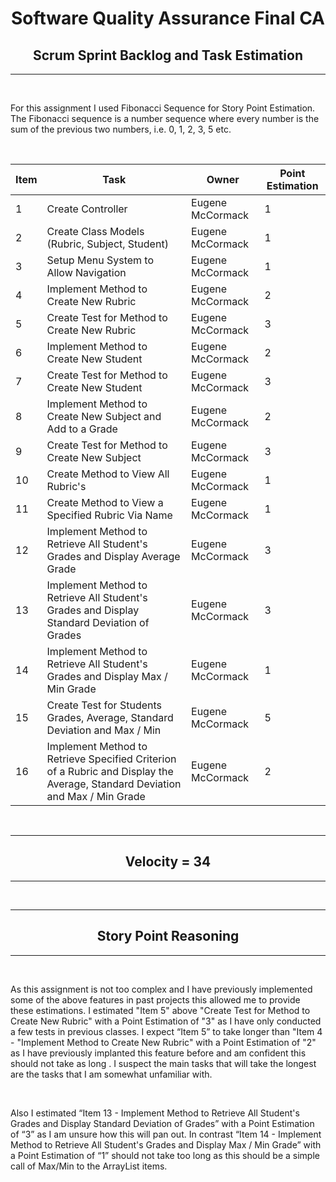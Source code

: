 # <center> Software Quality Assurance Final CA </center>

## <center> Scrum Sprint Backlog and Task Estimation </center>

---

<br />

For this assignment I used Fibonacci Sequence for Story Point Estimation. The Fibonacci sequence is a number sequence where every number is the sum of the previous two numbers, i.e. 0, 1, 2, 3, 5 etc. 

<br />

|Item | Task | Owner | Point Estimation |
| --- | ---  |  ---  |     ---      |
|  1  | Create Controller | Eugene McCormack | 1 |
|  2  | Create Class Models (Rubric, Subject, Student) | Eugene McCormack | 1 |
|  3  | Setup Menu System to Allow Navigation | Eugene McCormack | 1 |
|  4  | Implement Method to Create New Rubric | Eugene McCormack | 2 |
|  5  | Create Test for Method to Create New Rubric | Eugene McCormack | 3 |
|  6  | Implement Method to Create New Student| Eugene McCormack | 2 |
|  7  | Create Test for Method to Create New Student | Eugene McCormack | 3 |
|  8  | Implement Method to Create New Subject and Add to a Grade| Eugene McCormack | 2 |
|  9  | Create Test for Method to Create New Subject | Eugene McCormack | 3 |
|  10  | Create Method to View All Rubric's | Eugene McCormack | 1 |
|  11  | Create Method to View a  Specified Rubric Via Name | Eugene McCormack | 1 |
|  12  | Implement Method to Retrieve All Student's Grades and Display Average Grade| Eugene McCormack | 3 |
|  13  | Implement Method to Retrieve All Student's Grades and Display Standard Deviation of Grades| Eugene McCormack | 3 |
|  14  | Implement Method to Retrieve All Student's Grades and Display Max / Min Grade| Eugene McCormack | 1 |
|  15  | Create Test for Students Grades, Average, Standard Deviation and Max / Min | Eugene McCormack | 5 |
|  16  | Implement Method to Retrieve Specified Criterion of a Rubric and Display the Average, Standard Deviation and Max / Min Grade| Eugene McCormack | 2 |

<br />

---
## <center> Velocity = 34  </center>
---

<br />

---
## <center> Story Point Reasoning </center>
---

<br />

As this assignment is not too complex and I have previously implemented some of the above features in past projects this allowed me to provide these estimations. I estimated "Item 5" above "Create Test for Method to Create New Rubric" with a Point Estimation of "3" as I have only conducted a few tests in previous classes. I expect “Item 5” to take longer than "Item 4 - "Implement Method to Create New Rubric" with a Point Estimation of "2" as I have previously implanted this feature before and am confident this should not take as long . I suspect the main tasks that will take the longest are the tasks that I am somewhat unfamiliar with.

<br />

Also I estimated  “Item 13 - Implement Method to Retrieve All Student's Grades and Display Standard Deviation of Grades” with a Point Estimation of “3” as I am unsure how this will pan out. In contrast “Item 14 - Implement Method to Retrieve All Student's Grades and Display Max / Min Grade” with a Point Estimation of “1” should not take too long as this should be a simple call of Max/Min to the ArrayList items. 
